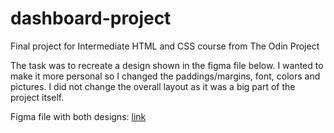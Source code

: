 # dashboard-project
Final project for Intermediate HTML and CSS course from The Odin Project

The task was to recreate a design shown in the figma file below.
I wanted to make it more personal so I changed the paddings/margins, font, colors and pictures.
I did not change the overall layout as it was a big part of the project itself.

Figma file with both designs:
[link](https://tinyurl.com/yjzmdccx)